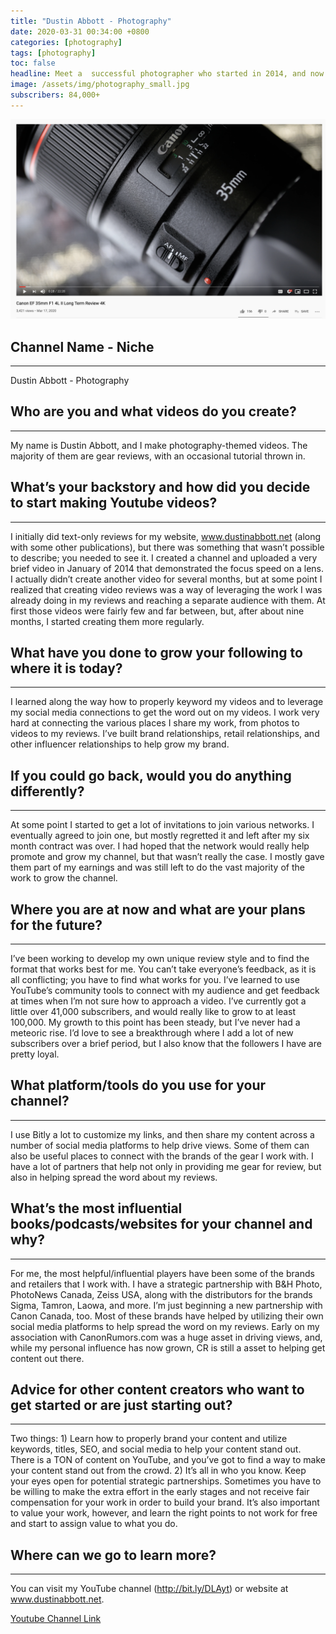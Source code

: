 ```yaml
---
title: "Dustin Abbott - Photography"
date: 2020-03-31 00:34:00 +0800
categories: [photography]
tags: [photography]
toc: false
headline: Meet a  successful photographer who started in 2014, and now does gear reviews with a number of brands and retailers.
image: /assets/img/photography_small.jpg
subscribers: 84,000+
---
```


[![Photography](/assets/img/photography.png)](https://www.youtube.com/channel/UCrmU_ja6Ea7G1RYGfy3zeVA)

## Channel Name - Niche
_______________________

Dustin Abbott - Photography


## Who are you and what videos do you create?
_____________________________________________

My name is Dustin Abbott, and I make photography-themed videos.  The majority of them are gear reviews, with an occasional tutorial thrown in.


## What’s your backstory and how did you decide to start making Youtube videos?
_______________________________________________________________________________


I initially did text-only reviews for my website, www.dustinabbott.net (along with some other publications), but there was something that wasn’t possible to describe; you needed to see it.  I created a channel and uploaded a very brief video in January of 2014 that demonstrated the focus speed on a lens.  I actually didn’t create another video for several months, but at some point I realized that creating video reviews was a way of leveraging the work I was already doing in my reviews and reaching a separate audience with them.  At first those videos were fairly few and far between, but, after about nine months, I started creating them more regularly.


## What have you done to grow your following to where it is today?
__________________________________________________________________

I learned along the way how to properly keyword my videos and to leverage my social media connections to get the word out on my videos.  I work very hard at connecting the various places I share my work, from photos to videos to my reviews.  I’ve built brand relationships, retail relationships, and other influencer relationships to help grow my brand.


## If you could go back, would you do anything differently?
___________________________________________________________

At some point I started to get a lot of invitations to join various networks.  I eventually agreed to join one, but mostly regretted it and left after my six month contract was over.  I had hoped that the network would really help promote and grow my channel, but that wasn’t really the case.  I mostly gave them part of my earnings and was still left to do the vast majority of the work to grow the channel.


## Where you are at now and what are your plans for the future?
_______________________________________________________________

I’ve been working to develop my own unique review style and to find the format that works best for me.  You can’t take everyone’s feedback, as it is all conflicting; you have to find what works for you.  I’ve learned to use YouTube’s community tools to connect with my audience and get feedback at times when I’m not sure how to approach a video.  I’ve currently got a little over 41,000 subscribers, and would really like to grow to at least 100,000.  My growth to this point has been steady, but I’ve never had a meteoric rise.  I’d love to see a breakthrough where I add a lot of new subscribers over a brief period, but I also know that the followers I have are pretty loyal.


## What platform/tools do you use for your channel?
___________________________________________________

I use Bitly a lot to customize my links, and then share my content across a number of social media platforms to help drive views.  Some of them can also be useful places to connect with the brands of the gear I work with.  I have a lot of partners that help not only in providing me gear for review, but also in helping spread the word about my reviews.


## What’s the most influential books/podcasts/websites for your channel and why?
________________________________________________________________________________

For me, the most helpful/influential players have been some of the brands and retailers that I work with.  I have a strategic partnership with B&H Photo, PhotoNews Canada, Zeiss USA, along with the distributors for the brands Sigma, Tamron, Laowa, and more.  I’m just beginning a new partnership with Canon Canada, too.  Most of these brands have helped by utilizing their own social media platforms to help spread the word on my reviews.  Early on my association with CanonRumors.com was a huge asset in driving views, and, while my personal influence has now grown, CR is still a asset to helping get content out there.


## Advice for other content creators who want to get started or are just starting out?
______________________________________________________________________________________

Two things:  1)  Learn how to properly brand your content and utilize keywords, titles, SEO, and social media to help your content stand out.  There is a TON of content on YouTube, and you’ve got to find a way to make your content stand out from the crowd.  2)  It’s all in who you know.  Keep your eyes open for potential strategic partnerships.  Sometimes you have to be willing to make the extra effort in the early stages and not receive fair compensation for your work in order to build your brand.  It’s also important to value your work, however, and learn the right points to not work for free and start to assign value to what you do.


## Where can we go to learn more?
_________________________________

You can visit my YouTube channel (http://bit.ly/DLAyt) or website at www.dustinabbott.net.  

[Youtube Channel Link](https://www.youtube.com/channel/UCrmU_ja6Ea7G1RYGfy3zeVA)
